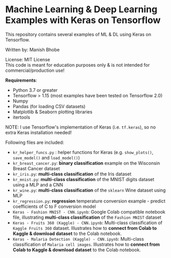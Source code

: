 # Machine Learning & Deep Learning Examples with Keras on Tensorflow
This repository contains several examples of ML & DL using Keras on Tensorflow. 

Written by: Manish Bhobe

License: MIT License<br/>
This code is meant for education purposes only & is not intended for commercial/production use!

**Requirements**:
* Python 3.7 or greater
* Tensorflow > 1.15 (most examples have been tested on Tensorflow 2.0)
* Numpy
* Pandas (for loading CSV datasets)
* Matplotlib & Seaborn plotting libraries
* itertools

NOTE: I use Tensorflow's implementation of Keras (i.e. `tf.keras`), so no extra Keras installation needed!

Following files are included:
* `kr_helper_funcs.py` : helper functions for Keras (e.g. `show_plots()`, `save_model()` and `load_model()`)
* `kr_breast_cancer.py`: **binary classification** example on the Wisconsin Breast Cancer dataset
* `kr_iris.py`: **multi-class classification** of the Iris dataset
* `kr_mnist.py`: **multi-class classification** of the MNIST digits dataset using a MLP and a CNN
* `kr_wine.py`: **multi-class classification** of the `sklearn` Wine dataset using MLP
* `kr_regression.py`: **regression** temperature conversion example - predict coefficients of C to F conversion model
* `Keras - Fashion MNIST - CNN.ipynb`: Google Colab compatible notebook file, illustrating **multi-class classification** of the `Fashion MNIST` dataset
* `Keras - Fruits 360 (Kaggle) - CNN.ipynb`: Multi-class classification of `Kaggle Fruits 360` dataset. Illustrates how to **connect from Colab to Kaggle & download dataset** to the Colab notebook.
* `Keras - Malaria Detection (Kaggle) - CNN.ipynb`: Multi-class classification of `Malaria cell images`. Illustrates how to **connect from Colab to Kaggle & download dataset** to the Colab notebook.



